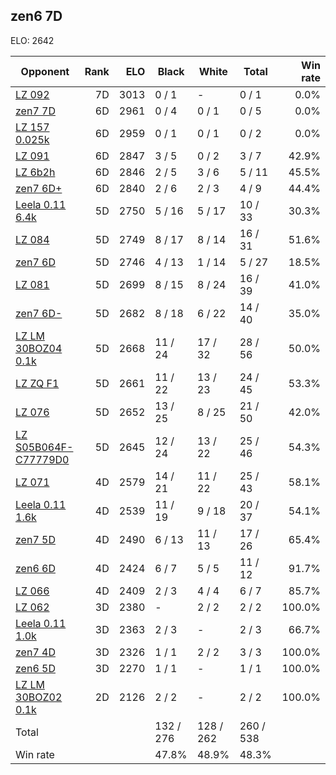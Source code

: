 ## zen6 7D ##

ELO: 2642

Opponent | Rank | ELO | Black | White | Total | Win rate
---------|-----:|----:|-------|-------|-------|-------:
[LZ 092](LZ%20092.md) | 7D | 3013 | 0 / 1 | - | 0 / 1 | 0.0%
[zen7 7D](zen7%207D.md) | 6D | 2961 | 0 / 4 | 0 / 1 | 0 / 5 | 0.0%
[LZ 157 0.025k](LZ%20157%200.025k.md) | 6D | 2959 | 0 / 1 | 0 / 1 | 0 / 2 | 0.0%
[LZ 091](LZ%20091.md) | 6D | 2847 | 3 / 5 | 0 / 2 | 3 / 7 | 42.9%
[LZ 6b2h](LZ%206b2h.md) | 6D | 2846 | 2 / 5 | 3 / 6 | 5 / 11 | 45.5%
[zen7 6D+](zen7%206D+.md) | 6D | 2840 | 2 / 6 | 2 / 3 | 4 / 9 | 44.4%
[Leela 0.11 6.4k](Leela%200.11%206.4k.md) | 5D | 2750 | 5 / 16 | 5 / 17 | 10 / 33 | 30.3%
[LZ 084](LZ%20084.md) | 5D | 2749 | 8 / 17 | 8 / 14 | 16 / 31 | 51.6%
[zen7 6D](zen7%206D.md) | 5D | 2746 | 4 / 13 | 1 / 14 | 5 / 27 | 18.5%
[LZ 081](LZ%20081.md) | 5D | 2699 | 8 / 15 | 8 / 24 | 16 / 39 | 41.0%
[zen7 6D-](zen7%206D-.md) | 5D | 2682 | 8 / 18 | 6 / 22 | 14 / 40 | 35.0%
[LZ LM 30BOZ04 0.1k](LZ%20LM%2030BOZ04%200.1k.md) | 5D | 2668 | 11 / 24 | 17 / 32 | 28 / 56 | 50.0%
[LZ ZQ F1](LZ%20ZQ%20F1.md) | 5D | 2661 | 11 / 22 | 13 / 23 | 24 / 45 | 53.3%
[LZ 076](LZ%20076.md) | 5D | 2652 | 13 / 25 | 8 / 25 | 21 / 50 | 42.0%
[LZ S05B064F-C77779D0](LZ%20S05B064F-C77779D0.md) | 5D | 2645 | 12 / 24 | 13 / 22 | 25 / 46 | 54.3%
[LZ 071](LZ%20071.md) | 4D | 2579 | 14 / 21 | 11 / 22 | 25 / 43 | 58.1%
[Leela 0.11 1.6k](Leela%200.11%201.6k.md) | 4D | 2539 | 11 / 19 | 9 / 18 | 20 / 37 | 54.1%
[zen7 5D](zen7%205D.md) | 4D | 2490 | 6 / 13 | 11 / 13 | 17 / 26 | 65.4%
[zen6 6D](zen6%206D.md) | 4D | 2424 | 6 / 7 | 5 / 5 | 11 / 12 | 91.7%
[LZ 066](LZ%20066.md) | 4D | 2409 | 2 / 3 | 4 / 4 | 6 / 7 | 85.7%
[LZ 062](LZ%20062.md) | 3D | 2380 | - | 2 / 2 | 2 / 2 | 100.0%
[Leela 0.11 1.0k](Leela%200.11%201.0k.md) | 3D | 2363 | 2 / 3 | - | 2 / 3 | 66.7%
[zen7 4D](zen7%204D.md) | 3D | 2326 | 1 / 1 | 2 / 2 | 3 / 3 | 100.0%
[zen6 5D](zen6%205D.md) | 3D | 2270 | 1 / 1 | - | 1 / 1 | 100.0%
[LZ LM 30BOZ02 0.1k](LZ%20LM%2030BOZ02%200.1k.md) | 2D | 2126 | 2 / 2 | - | 2 / 2 | 100.0%
Total | | | 132 / 276 | 128 / 262 | 260 / 538 | 
Win rate| | | 47.8% | 48.9% | 48.3% | 
